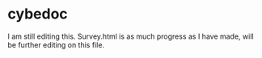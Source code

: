 # cybedoc
I am still editing this. Survey.html is as much progress as I have made, will be further editing on this file.
